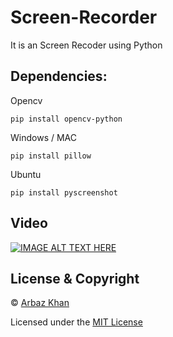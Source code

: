 # Screen-Recorder
It is an Screen Recoder using Python


## Dependencies:

Opencv

```
pip install opencv-python
```

Windows / MAC

```
pip install pillow
```

Ubuntu

```
pip install pyscreenshot
```

## Video

[![IMAGE ALT TEXT HERE](https://img.youtube.com/vi/CK-8XB36q44/0.jpg)](https://www.youtube.com/watch?CK-8XB36q44)

## License & Copyright
© [Arbaz Khan](https://arbazkhan4712.github.io/Contact.html)

Licensed under the [MIT License](License)

